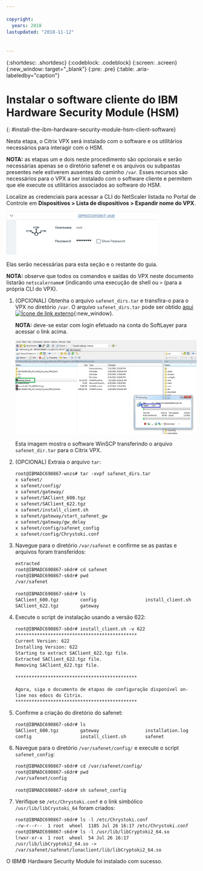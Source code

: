 ```yaml
---

copyright:
  years: 2018
lastupdated: "2018-11-12"


---
```


{:shortdesc: .shortdesc}
{:codeblock: .codeblock}
{:screen: .screen}
{:new_window: target="_blank"}
{:pre: .pre}
{:table: .aria-labeledby="caption"}

# Instalar o software cliente do IBM Hardware Security Module (HSM)
{: #install-the-ibm-hardware-security-module-hsm-client-software}

Nesta etapa, o Citrix VPX será instalado com o software e os utilitários necessários para interagir com o HSM.

**NOTA:** as etapas um e dois neste procedimento são opcionais e serão necessárias apenas se o diretório safenet e os arquivos ou subpastas presentes nele estiverem ausentes do caminho `/var`. Esses recursos são necessários para o VPX a ser instalado com o software cliente e permitem que ele execute os utilitários associados ao software do HSM.

Localize as credenciais para acessar a CLI do NetScaler listada no Portal de Controle em **Dispositivos > Lista de dispositivos > Expandir nome do VPX**.

<img src="images/3-VPX-Credentials.png" alt="drawing" style="width: 400px;"/>

Elas serão necessárias para esta seção e o restante do guia.

**NOTA:** observe que todos os comandos e saídas do VPX neste documento listarão `netscalername#` (indicando uma execução de shell ou `>` (para a própria CLI do VPX).

1.	(OPCIONAL) Obtenha o arquivo `safenet_dirs.tar` e transfira-o para o VPX no diretório `/var`. O arquivo `safenet_dirs.tar` pode ser obtido [aqui ![Ícone de link externo](../../icons/launch-glyph.svg "Ícone de link externo")](http://downloads.service.softlayer.com/citrix/netscaler/Safenet-HSM/){:new_window}.

	**NOTA:** deve-se estar com login efetuado na conta do SoftLayer para acessar o link acima.

	<img src="images/4-transfer-safenet_dirs.png" alt="drawing" style="width: 600px;"/>

	Esta imagem mostra o software WinSCP transferindo o arquivo `safenet_dir.tar` para o Citrix VPX.

2.	(OPCIONAL) Extraia o arquivo `tar`:

	```
	root@IBMADC690867-wnzs# tar -xvpf safenet_dirs.tar
	x safenet/
	x safenet/config/
	x safenet/gateway/
	x safenet/SAClient_600.tgz
	x safenet/SAClient_622.tgz
	x safenet/install_client.sh
	x safenet/gateway/start_safenet_gw
	x safenet/gateway/gw_delay
	x safenet/config/safenet_config
	x safenet/config/Chrystoki.conf
	```

3.	Navegue para o diretório `/var/safenet` e confirme se as pastas e arquivos foram transferidos:

	```
	extracted
	root@IBMADC690867-s6dr# cd safenet
	root@IBMADC690867-s6dr# pwd
	/var/safenet

	root@IBMADC690867-s6dr# ls
	SAClient_600.tgz        config                  install_client.sh
	SAClient_622.tgz        gateway
	```

4.	Execute o script de instalação usando a versão 622:

	```
	root@IBMADC690867-s6dr# install_client.sh -v 622
	*********************************************
	Current Version: 622
	Installing Version: 622
	Starting to extract SAClient_622.tgz file.
	Extracted SAClient_622.tgz file.
	Removing SAClient_622.tgz file.

	*********************************************

	Agora, siga o documento de etapas de configuração disponível on-line nos edocs do Citrix.
	*********************************************
	```

5.	Confirme a criação do diretório do safenet:

	```
	root@IBMADC690867-s6dr# ls
	SAClient_600.tgz        gateway                 installation.log
	config                  install_client.sh       safenet
	```

6.	Navegue para o diretório `/var/safenet/config/` e execute o script `safenet_config`:

	```
	root@IBMADC690867-s6dr# cd /var/safenet/config/
	root@IBMADC690867-s6dr# pwd               
	/var/safenet/config

	root@IBMADC690867-s6dr# sh safenet_config
	```

7.	Verifique se `/etc/Chrystoki.conf` e o link simbólico `/usr/lib/libCrystoki_64` foram criados:

	```
	root@IBMADC690867-s6dr# ls -l /etc/Chrystoki.conf
	-rw-r--r--  1 root  wheel  1185 Jul 26 16:17 /etc/Chrystoki.conf
	root@IBMADC690867-s6dr# ls -l /usr/lib/libCryptoki2_64.so
	lrwxr-xr-x  1 root  wheel  54 Jul 26 16:17 /usr/lib/libCryptoki2_64.so ->
	/var/safenet/safenet/lunaclient/lib/libCryptoki2_64.so
	```

O IBM© Hardware Security Module foi instalado com sucesso.
